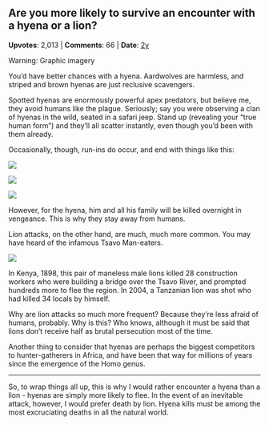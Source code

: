 ## Are you more likely to survive an encounter with a hyena or a lion?
    
**Upvotes**: 2,013 | **Comments**: 66 | **Date**: [2y](https://www.quora.com/Are-you-more-likely-to-survive-an-encounter-with-a-hyena-or-a-lion/answer/Gary-Meaney)

Warning: Graphic imagery

You’d have better chances with a hyena. Aardwolves are harmless, and striped and brown hyenas are just reclusive scavengers.

Spotted hyenas are enormously powerful apex predators, but believe me, they avoid humans like the plague. Seriously; say you were observing a clan of hyenas in the wild, seated in a safari jeep. Stand up (revealing your “true human form”) and they’ll all scatter instantly, even though you’d been with them already.

Occasionally, though, run-ins do occur, and end with things like this:

![](https://qph.fs.quoracdn.net/main-qimg-ae0432ed3fc38c65a5ce2b3c404504a4-lq)

![](https://qph.fs.quoracdn.net/main-qimg-81e2319d1d2ef021375e81ff89b4f15d-lq)

![](https://qph.fs.quoracdn.net/main-qimg-4ec8e8be06d58ec66da6aab12533df9d-lq)

However, for the hyena, him and all his family will be killed overnight in vengeance. This is why they stay away from humans.

Lion attacks, on the other hand, are much, much more common. You may have heard of the infamous Tsavo Man-eaters.

![](https://qph.fs.quoracdn.net/main-qimg-edec2fc6fcbb3f29a8f1cd1a5f7c15f1-lq)

In Kenya, 1898, this pair of maneless male lions killed 28 construction workers who were building a bridge over the Tsavo River, and prompted hundreds more to flee the region. In 2004, a Tanzanian lion was shot who had killed 34 locals by himself.

Why are lion attacks so much more frequent? Because they’re less afraid of humans, probably. Why is this? Who knows, although it must be said that lions don’t receive half as brutal persecution most of the time.

Another thing to consider that hyenas are perhaps the biggest competitors to hunter-gatherers in Africa, and have been that way for millions of years since the emergence of the Homo genus.

* * *

So, to wrap things all up, this is why I would rather encounter a hyena than a lion - hyenas are simply more likely to flee. In the event of an inevitable attack, however, I would prefer death by lion. Hyena kills must be among the most excruciating deaths in all the natural world.

